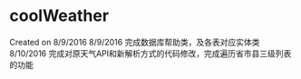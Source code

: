 # coolWeather 
Created on 8/9/2016
8/9/2016 完成数据库帮助类，及各表对应实体类
8/10/2016 完成对原天气API和新解析方式的代码修改，完成遍历省市县三级列表的功能
